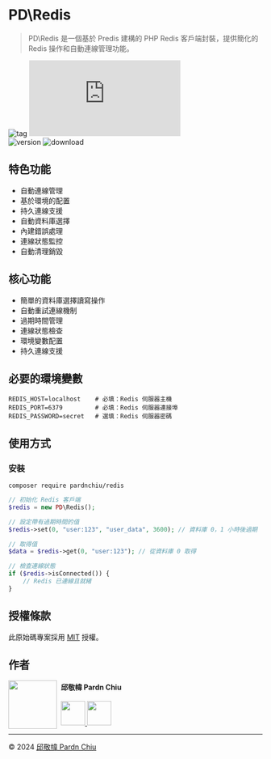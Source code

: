 # PD\Redis

> PD\Redis 是一個基於 Predis 建構的 PHP Redis 客戶端封裝，提供簡化的 Redis 操作和自動連線管理功能。

![tag](https://img.shields.io/badge/tag-PHP%20Library-bb4444)
![size](https://img.shields.io/github/size/pardnchiu/PHP-Redis/src/Redis.php)<br>
![version](https://img.shields.io/packagist/v/pardnchiu/redis)
![download](https://img.shields.io/packagist/dm/pardnchiu/redis)

## 特色功能

- 自動連線管理
- 基於環境的配置
- 持久連線支援
- 自動資料庫選擇
- 內建錯誤處理
- 連線狀態監控
- 自動清理銷毀

## 核心功能

- 簡單的資料庫選擇讀寫操作
- 自動重試連線機制
- 過期時間管理
- 連線狀態檢查
- 環境變數配置
- 持久連線支援

## 必要的環境變數

```SHELL
REDIS_HOST=localhost    # 必填：Redis 伺服器主機
REDIS_PORT=6379         # 必填：Redis 伺服器連接埠
REDIS_PASSWORD=secret   # 選填：Redis 伺服器密碼
```

## 使用方式

### 安裝

```shell
composer require pardnchiu/redis
```

```php
// 初始化 Redis 客戶端
$redis = new PD\Redis();

// 設定帶有過期時間的值
$redis->set(0, "user:123", "user_data", 3600); // 資料庫 0，1 小時後過期

// 取得值
$data = $redis->get(0, "user:123"); // 從資料庫 0 取得

// 檢查連線狀態
if ($redis->isConnected()) {
    // Redis 已連線且就緒
}
```

## 授權條款

此原始碼專案採用 [MIT](https://github.com/pardnchiu/PHP-Redis/blob/main/LICENSE) 授權。

## 作者

<img src="https://avatars.githubusercontent.com/u/25631760" align="left" width="96" height="96" style="margin-right: 0.5rem;">

#### 邱敬幃 Pardn Chiu

<a href="mailto:dev@pardn.io" target="_blank">
 <img src="https://pardn.io/image/email.svg" width="48" height="48">
</a>
<a href="https://linkedin.com/in/pardnchiu" target="_blank">
 <img src="https://pardn.io/image/linkedin.svg" width="48" height="48">
</a>

---

©️ 2024 [邱敬幃 Pardn Chiu](https://pardn.io)